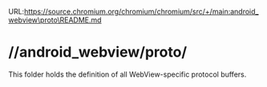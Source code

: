 URL:https://source.chromium.org/chromium/chromium/src/+/main:android_webview\proto\README.md
# //android\_webview/proto/

This folder holds the definition of all WebView-specific protocol buffers.
